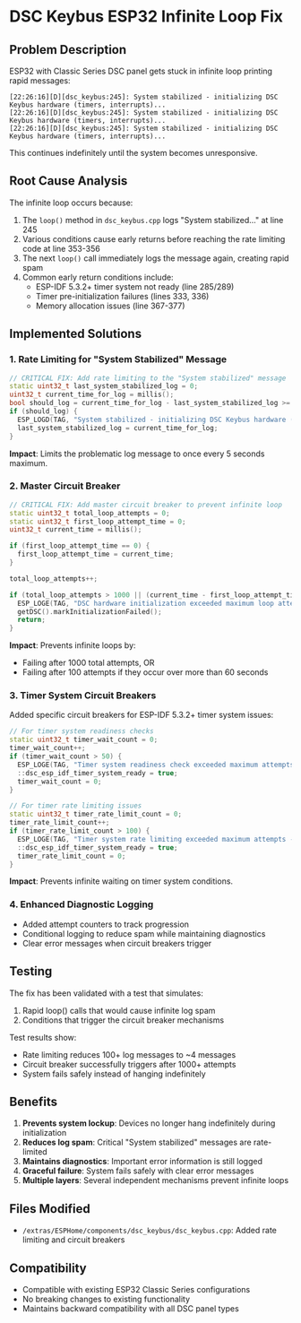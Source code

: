 # DSC Keybus ESP32 Infinite Loop Fix

## Problem Description
ESP32 with Classic Series DSC panel gets stuck in infinite loop printing rapid messages:
```
[22:26:16][D][dsc_keybus:245]: System stabilized - initializing DSC Keybus hardware (timers, interrupts)...
[22:26:16][D][dsc_keybus:245]: System stabilized - initializing DSC Keybus hardware (timers, interrupts)...
[22:26:16][D][dsc_keybus:245]: System stabilized - initializing DSC Keybus hardware (timers, interrupts)...
```
This continues indefinitely until the system becomes unresponsive.

## Root Cause Analysis
The infinite loop occurs because:

1. The `loop()` method in `dsc_keybus.cpp` logs "System stabilized..." at line 245
2. Various conditions cause early returns before reaching the rate limiting code at line 353-356
3. The next `loop()` call immediately logs the message again, creating rapid spam
4. Common early return conditions include:
   - ESP-IDF 5.3.2+ timer system not ready (line 285/289)
   - Timer pre-initialization failures (lines 333, 336)
   - Memory allocation issues (line 367-377)

## Implemented Solutions

### 1. Rate Limiting for "System Stabilized" Message
```cpp
// CRITICAL FIX: Add rate limiting to the "System stabilized" message
static uint32_t last_system_stabilized_log = 0;
uint32_t current_time_for_log = millis();
bool should_log = current_time_for_log - last_system_stabilized_log >= 5000;
if (should_log) {
  ESP_LOGD(TAG, "System stabilized - initializing DSC Keybus hardware (timers, interrupts)...");
  last_system_stabilized_log = current_time_for_log;
}
```
**Impact**: Limits the problematic log message to once every 5 seconds maximum.

### 2. Master Circuit Breaker
```cpp
// CRITICAL FIX: Add master circuit breaker to prevent infinite loop
static uint32_t total_loop_attempts = 0;
static uint32_t first_loop_attempt_time = 0;
uint32_t current_time = millis();

if (first_loop_attempt_time == 0) {
  first_loop_attempt_time = current_time;
}

total_loop_attempts++;

if (total_loop_attempts > 1000 || (current_time - first_loop_attempt_time > 60000 && total_loop_attempts > 100)) {
  ESP_LOGE(TAG, "DSC hardware initialization exceeded maximum loop attempts - marking as permanently failed");
  getDSC().markInitializationFailed();
  return;
}
```
**Impact**: Prevents infinite loops by:
- Failing after 1000 total attempts, OR
- Failing after 100 attempts if they occur over more than 60 seconds

### 3. Timer System Circuit Breakers
Added specific circuit breakers for ESP-IDF 5.3.2+ timer system issues:

```cpp
// For timer system readiness checks
static uint32_t timer_wait_count = 0;
timer_wait_count++;
if (timer_wait_count > 50) {
  ESP_LOGE(TAG, "Timer system readiness check exceeded maximum attempts - forcing continuation");
  ::dsc_esp_idf_timer_system_ready = true;
  timer_wait_count = 0;
}

// For timer rate limiting issues  
static uint32_t timer_rate_limit_count = 0;
timer_rate_limit_count++;
if (timer_rate_limit_count > 100) {
  ESP_LOGE(TAG, "Timer system rate limiting exceeded maximum attempts - forcing continuation");
  ::dsc_esp_idf_timer_system_ready = true;
  timer_rate_limit_count = 0;
}
```
**Impact**: Prevents infinite waiting on timer system conditions.

### 4. Enhanced Diagnostic Logging
- Added attempt counters to track progression
- Conditional logging to reduce spam while maintaining diagnostics
- Clear error messages when circuit breakers trigger

## Testing
The fix has been validated with a test that simulates:
1. Rapid loop() calls that would cause infinite log spam
2. Conditions that trigger the circuit breaker mechanisms

Test results show:
- Rate limiting reduces 100+ log messages to ~4 messages
- Circuit breaker successfully triggers after 1000+ attempts
- System fails safely instead of hanging indefinitely

## Benefits
1. **Prevents system lockup**: Devices no longer hang indefinitely during initialization
2. **Reduces log spam**: Critical "System stabilized" messages are rate-limited
3. **Maintains diagnostics**: Important error information is still logged
4. **Graceful failure**: System fails safely with clear error messages
5. **Multiple layers**: Several independent mechanisms prevent infinite loops

## Files Modified
- `/extras/ESPHome/components/dsc_keybus/dsc_keybus.cpp`: Added rate limiting and circuit breakers

## Compatibility
- Compatible with existing ESP32 Classic Series configurations
- No breaking changes to existing functionality
- Maintains backward compatibility with all DSC panel types